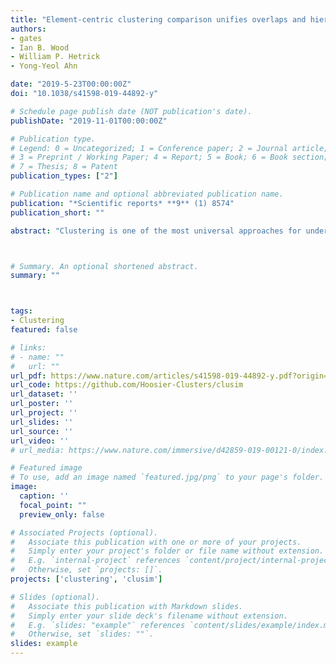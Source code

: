 ```yaml
---
title: "Element-centric clustering comparison unifies overlaps and hierarchy"
authors:
- gates
- Ian B. Wood
- William P. Hetrick
- Yong-Yeol Ahn

date: "2019-5-23T00:00:00Z"
doi: "10.1038/s41598-019-44892-y"

# Schedule page publish date (NOT publication's date).
publishDate: "2019-11-01T00:00:00Z"

# Publication type.
# Legend: 0 = Uncategorized; 1 = Conference paper; 2 = Journal article;
# 3 = Preprint / Working Paper; 4 = Report; 5 = Book; 6 = Book section;
# 7 = Thesis; 8 = Patent
publication_types: ["2"]

# Publication name and optional abbreviated publication name.
publication: "*Scientific reports* **9** (1) 8574"
publication_short: ""

abstract: "Clustering is one of the most universal approaches for understanding complex data. A pivotal aspect of clustering analysis is quantitatively comparing clusterings; clustering comparison is the basis for many tasks such as clustering evaluation, consensus clustering, and tracking the temporal evolution of clusters. In particular, the extrinsic evaluation of clustering methods requires comparing the uncovered clusterings to planted clusterings or known metadata. Yet, as we demonstrate, existing clustering comparison measures have critical biases which undermine their usefulness, and no measure accommodates both overlapping and hierarchical clusterings. Here we unify the comparison of disjoint, overlapping, and hierarchically structured clusterings by proposing a new element-centric framework: elements are compared based on the relationships induced by the cluster structure, as opposed to the traditional cluster-centric philosophy. We demonstrate that, in contrast to standard clustering similarity measures, our framework does not suffer from critical biases and naturally provides unique insights into how the clusterings differ. We illustrate the strengths of our framework by revealing new insights into the organization of clusters in two applications: the improved classification of schizophrenia based on the overlapping and hierarchical community structure of fMRI brain networks, and the disentanglement of various social homophily factors in Facebook social networks. The universality of clustering suggests far-reaching impact of our framework throughout all areas of science."



# Summary. An optional shortened abstract.
summary: ""



tags:
- Clustering
featured: false

# links:
# - name: ""
#   url: ""
url_pdf: https://www.nature.com/articles/s41598-019-44892-y.pdf?origin=ppub
url_code: https://github.com/Hoosier-Clusters/clusim
url_dataset: ''
url_poster: ''
url_project: ''
url_slides: ''
url_source: ''
url_video: ''
# url_media: https://www.nature.com/immersive/d42859-019-00121-0/index.html

# Featured image
# To use, add an image named `featured.jpg/png` to your page's folder. 
image:
  caption: ''
  focal_point: ""
  preview_only: false

# Associated Projects (optional).
#   Associate this publication with one or more of your projects.
#   Simply enter your project's folder or file name without extension.
#   E.g. `internal-project` references `content/project/internal-project/index.md`.
#   Otherwise, set `projects: []`.
projects: ['clustering', 'clusim']

# Slides (optional).
#   Associate this publication with Markdown slides.
#   Simply enter your slide deck's filename without extension.
#   E.g. `slides: "example"` references `content/slides/example/index.md`.
#   Otherwise, set `slides: ""`.
slides: example
---
```

